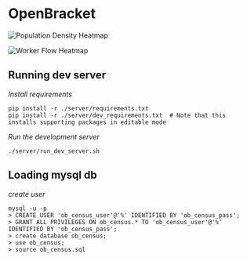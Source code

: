 # OpenBracket

![Population Density Heatmap](https://raw.githubusercontent.com/OpenBracketDelaware/Open-Source-Target-Marketing-Solution-Group3/master/readme_images/population_heatmap.png "Population Density Heatmap")

![Worker Flow Heatmap](https://raw.githubusercontent.com/OpenBracketDelaware/Open-Source-Target-Marketing-Solution-Group3/master/readme_images/worker_flow__heatmap.png "Worker Flow Heatmap")

## Running dev server

*Install requirements*

```
pip install -r ./server/requirements.txt
pip install -r ./server/dev_requirements.txt  # Note that this installs supporting packages in editable mode
```

*Run the development server*

```
./server/run_dev_server.sh
```

## Loading mysql db

*create user*
```
mysql -u -p
> CREATE USER 'ob_census_user'@'%' IDENTIFIED BY 'ob_census_pass';
> GRANT ALL PRIVILEGES ON ob_census.* TO 'ob_census_user'@'%' IDENTIFIED BY 'ob_census_pass';
> create database ob_census;
> use ob_census;
> source ob_census.sql

```
